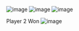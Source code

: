 ![image](https://github.com/user-attachments/assets/70841086-27b7-43ce-b54c-46a8f091ee6d)
![image](https://github.com/user-attachments/assets/8095e9d0-a8e8-431c-a0f8-e6cd8cf47c7e)
![image](https://github.com/user-attachments/assets/f915bd8c-895a-4b8a-b496-4109e1c16f2e)

Player 2 Won 
![image](https://github.com/user-attachments/assets/66caead1-4cdd-4490-93fd-720e72a46192)
